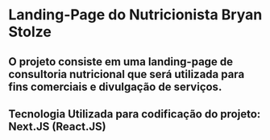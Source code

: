 # Landing-Page do Nutricionista Bryan Stolze

## O projeto consiste em uma landing-page de consultoria nutricional que será utilizada para fins comerciais e divulgação de serviços.

## Tecnologia Utilizada para codificação do projeto: Next.JS (React.JS)
